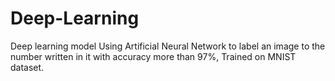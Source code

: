 # Deep-Learning
Deep learning model Using Artificial Neural Network to
label an image to the number written in it with accuracy more than 97%, Trained on MNIST dataset.
  
